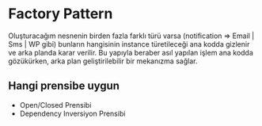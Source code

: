 ﻿# Factory Pattern
Oluşturacağım nesnenin birden fazla farklı türü varsa (notification => Email | Sms | WP gibi) bunların hangisinin instance türetileceği ana kodda gizlenir ve arka planda karar verilir. Bu yapıyla beraber asıl yapılan işlem ana kodda gözükürken, arka plan geliştirilebilir bir mekanızma sağlar.

## Hangi prensibe uygun
- Open/Closed Prensibi
- Dependency Inversiyon Prensibi